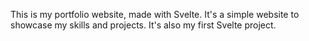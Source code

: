 This is my portfolio website, made with Svelte. It's a simple website to showcase my skills and projects. It's also my first Svelte project.
